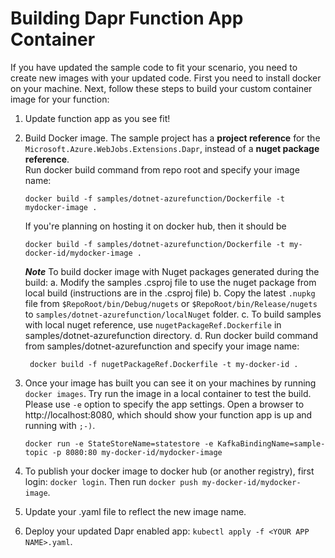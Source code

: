 # Building Dapr Function App Container

If you have updated the sample code to fit your scenario, you need to create new images with your updated code. First you need to install docker on your machine. Next, follow these steps to build your custom container image for your function:

1. Update function app as you see fit!
2. Build Docker image.
   The sample project has a **project reference** for the `Microsoft.Azure.WebJobs.Extensions.Dapr`, instead of a **nuget package reference**.    
   Run docker build command from repo root and specify your image name:
     ```
    docker build -f samples/dotnet-azurefunction/Dockerfile -t mydocker-image .
     ```
    If you're planning on hosting it on docker hub, then it should be

    ```
    docker build -f samples/dotnet-azurefunction/Dockerfile -t my-docker-id/mydocker-image .
    ```

    ***Note***
    To build docker image with Nuget packages generated during the build:
    a. Modify the samples .csproj file to use the nuget package from local build (instructions are in the .csproj file)
    b. Copy the latest `.nupkg` file from `$RepoRoot/bin/Debug/nugets` or  `$RepoRoot/bin/Release/nugets` to `samples/dotnet-azurefunction/localNuget` folder.
    c. To build samples with local nuget reference, use `nugetPackageRef.Dockerfile` in samples/dotnet-azurefunction directory.
    d. Run docker build command from samples/dotnet-azurefunction and specify your image name:    
    ```
     docker build -f nugetPackageRef.Dockerfile -t my-docker-id .
     ```

3.  Once your image has built you can see it on your machines by running `docker images`. Try run the image in a local container to test the build. Please use `-e` option to specify the app settings. Open a browser to http://localhost:8080, which should show your function app is up and running with `;-)`.
    ```
    docker run -e StateStoreName=statestore -e KafkaBindingName=sample-topic -p 8080:80 my-docker-id/mydocker-image 
    ```

4.  To publish your docker image to docker hub (or another registry), first login: `docker login`. Then run `docker push my-docker-id/mydocker-image`.
5.  Update your .yaml file to reflect the new image name.
6.  Deploy your updated Dapr enabled app: `kubectl apply -f <YOUR APP NAME>.yaml`.
